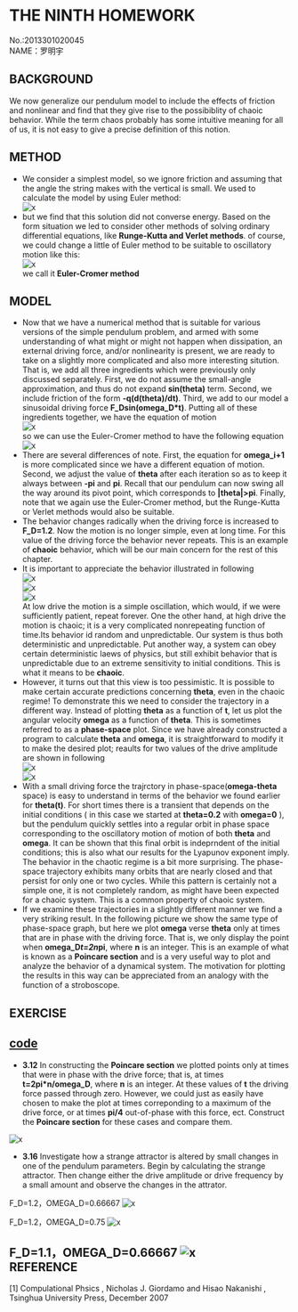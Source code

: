 **THE NINTH HOMEWORK**
====

No.:2013301020045     
NAME：罗明宇

**BACKGROUND**
--------

We now generalize our pendulum model to include the effects of friction and nonlinear and find that they give rise to the possibiblity of chaoic behavior. While the term chaos probably has some intuitive meaning for all of us, it is not easy to give a precise definition of this notion.     
  
  
**METHOD**
----

- We consider a simplest model, so we ignore friction and assuming that the angle the string makes with the vertical is small. We used to calculate the model by using Euler method:                   
![x](https://raw.githubusercontent.com/luomingyu/computationalphysics_N2013301020045/code/8th/公式1.png)           
- but we find that this solution did not converse energy. Based on the form situation we led to consider other methods of solving ordinary differential equations, like **Runge-Kutta and Verlet methods**. of course, we could change a little of Euler method to be suitable to oscillatory motion like this:     
![x](https://raw.githubusercontent.com/luomingyu/computationalphysics_N2013301020045/code/8th/公式2.png)           
we call it **Euler-Cromer method**     

**MODEL**
----
- Now that we have a numerical method that is suitable for various versions of the simple pendulum problem, and armed with some understanding of what might or might not happen when dissipation, an external driving force, and/or nonlinearity is present, we are ready to take on a slightly more complicated and also more interesting sitution. That is, we add all three ingredients which were previously only discussed separately. First, we do not assume the small-angle approximation, and thus do not expand **sin(theta)** term. Second, we include friction of the form **-q(d(theta)/dt)**. Third, we add to our model a sinusoidal driving force **F_Dsin(omega_D*t)**. Putting all of these ingredients together, we have the equation of motion        
![x](https://raw.githubusercontent.com/luomingyu/computationalphysics_N2013301020045/code/9th/公式1.png)           
 so we can use the Euler-Cromer method to have the following equation      
![x](https://raw.githubusercontent.com/luomingyu/computationalphysics_N2013301020045/code/9th/公式2.png)         
- There are several differences of note. First, the equation for **omega_i+1** is more complicated since we have a different equation of motion. Second, we adjust the value of **theta** after each iteration so as to keep it always between **-pi** and **pi**. Recall that our pendulum can now swing all the way around its pivot point, which corresponds to **|theta|>pi**. Finally, note that we again use the Euler-Cromer method, but the Runge-Kutta or Verlet methods would also be suitable.          
- The behavior changes radically when the driving force is increased to **F_D=1.2**. Now the motion is no longer simple, even at long time. For this value of the driving force the behavior never repeats. This is an example of **chaoic** behavior, which will be our main concern for the rest of this chapter.
- It is important to appreciate the behavior illustrated in following     
![x](https://raw.githubusercontent.com/luomingyu/computationalphysics_N2013301020045/code/9th/FD%3D0.png)         
![x](https://raw.githubusercontent.com/luomingyu/computationalphysics_N2013301020045/code/9th/FD%3D0.5.png)         
![x](https://raw.githubusercontent.com/luomingyu/computationalphysics_N2013301020045/code/9th/FD%3D1.2.png)         
At low drive the motion is a simple oscillation, which would, if we were sufficiently patient, repeat forever. One the other hand, at high drive the motion is chaoic; it is a very complicated nonrepeating function of time.Its behavior id random and unpredictable. Our system is thus both deterministic and unpredictable. Put another way, a system can obey certain deterministic laews of physics, but still exhibit behavior that is unpredictable due to an extreme sensitivity to initial conditions. This is what it means to be **chaoic**.     
- However, it turns out that this view is too pessimistic. It is possible to make certain accurate predictions concerning **theta**, even in the chaoic regime! To demonstrate this we need to consider the trajectory in a different way. Instead of plotting **theta** as a function of **t**, let us plot the angular velocity **omega** as a function of **theta**. This is sometimes referred to as a **phase-space** plot. Since we have already constructed a program to calculate **theta** and **omega**, it is straightforward to modify it to make the desired plot; reaults for two values of the drive amplitude are shown in following      
![x](https://raw.githubusercontent.com/luomingyu/computationalphysics_N2013301020045/code/9th/混沌Fd%3D0.5.png)         
![x](https://raw.githubusercontent.com/luomingyu/computationalphysics_N2013301020045/code/9th/混沌Fd%3D1.2.png)         
- With a small driving force the trajrctory in phase-space(**omega-theta** space) is easy to understand in terms of the behavior we found earlier for **theta(t)**. For short times there is a transient that depends on the initial conditions ( in this case we started at **theta=0.2** with **omega=0** ), but the pendulum quickly settles into a regular orbit in phase space corresponding to the oscillatory motion of motion of both **theta** and **omega**. It can be shown that this final orbit is indeprndent of the initial conditions; this is also what our results for the Lyapunov exponent imply. The behavior in the chaotic regime is a bit more surprising. The phase-space trajectory exhibits many orbits that are nearly closed and that persist for only one or two cycles. While this pattern is certainly not a simple one, it is not completely random, as might have been expected for a chaoic system. This is a common property of chaoic system.     
- If we examine these trajectories in a slightly different manner we find a very striking result. In the following picture we show the same type of phase-space graph, but here we plot **omega** verse **theta** only at times that are in phase with the driving force. That is, we only display the point when **omega_D*t=2n*pi**, where **n** is an integer. This is an example of what is known as a **Poincare section** and is a very useful way to plot and analyze the behavior of a dynamical system. The motivation for plotting the results in this way can be appreciated from an analogy with the function of a stroboscope.        

 

**EXERCISE**
----
[**code**](https://raw.githubusercontent.com/luomingyu/computationalphysics_N2013301020045/code/9th/chaoic.py)          
--
- **3.12** In constructing the **Poincare section** we plotted points only at times that were in phase with the drive force; that is, at times **t=2pi*n/omega_D**, where **n** is an integer. At these values of **t** the driving force passed through zero. However, we could just as easily have chosen to make the plot at times correponding to a maximum of the drive force, or at times **pi/4** out-of-phase with this force, ect. Construct the **Poincare section** for these cases and compare them.     

![x](https://raw.githubusercontent.com/luomingyu/computationalphysics_N2013301020045/code/9th/FD%3D1.2，OMEGAD%3D0.66667.png)           


- **3.16** Investigate how a strange attractor is altered by small changes in one of the pendulum parameters. Begin by calculating the strange attractor. Then change either the drive amplitude or drive frequency by a small amount and observe the changes in the attrator.    

F_D=1.2，OMEGA_D=0.66667
![x](https://raw.githubusercontent.com/luomingyu/computationalphysics_N2013301020045/code/9th/FD%3D1.2，OMEGAD%3D0.66667.png)        

F_D=1.2，OMEGA_D=0.75
![x](https://raw.githubusercontent.com/luomingyu/computationalphysics_N2013301020045/code/9th/FD%3D1.2%2Comega%3D0.75.png)        

F_D=1.1，OMEGA_D=0.66667
![x](https://raw.githubusercontent.com/luomingyu/computationalphysics_N2013301020045/code/9th/FD%3D1.1%2COMEGAD%3D0.66667.png)        
**REFERENCE**
----  
[1] Compulational Phsics , Nicholas J. Giordamo and Hisao Nakanishi , Tsinghua University Press, December 2007